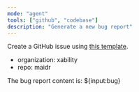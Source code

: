 ```yaml
---
mode: "agent"
tools: ["github", "codebase"]
description: "Generate a new bug report"
---
```


Create a GitHub issue using [this template](../ISSUE_TEMPLATE/bug_report.md).

- organization: xability
- repo: maidr

The bug report content is: ${input:bug}

